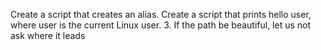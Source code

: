 Create a script that creates an alias.
Create a script that prints hello user, where user is the current Linux user.
3. If the path be beautiful, let us not ask where it leads
